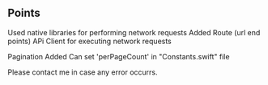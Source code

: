 
## Points

Used native libraries for performing network  requests
Added Route  (url end points)
APi Client for executing network requests


Pagination Added
Can set 'perPageCount' in "Constants.swift" file



Please contact me in case any error occurrs.

